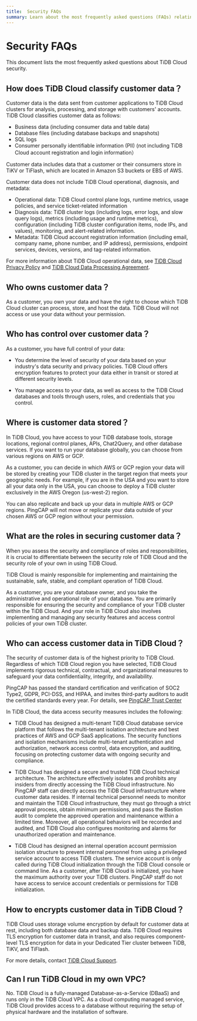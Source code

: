 ```yaml
---
title:  Security FAQs
summary: Learn about the most frequently asked questions (FAQs) relating to TiDB Cloud security.
---
```


#  Security FAQs

<!-- markdownlint-disable MD026 -->

This document lists the most frequently asked questions about TiDB Cloud security.

## How does TiDB Cloud classify customer data？

Customer data is the data sent from customer applications to TiDB Cloud clusters for analysis, processing, and storage with customers' accounts. TiDB Cloud classifies customer data as follows:

- Business data (including consumer data and table data)
- Database files (including database backups and snapshots)
- SQL logs
- Consumer personally identifiable information (PII) (not including TiDB Cloud account registration and login information）

Customer data includes data that a customer or their consumers store in TiKV or TiFlash, which are located in Amazon S3 buckets or EBS of AWS.

Customer data does not include TiDB Cloud operational, diagnosis, and metadata:

- Operational data: TiDB Cloud control plane logs, runtime metrics, usage policies, and service ticket-related information
- Diagnosis data: TiDB cluster logs (including logs, error logs, and slow query logs), metrics (including usage and runtime metrics), configuration (including TiDB cluster configuration items, node IPs, and values), monitoring, and alert-related information.
- Metadata: TiDB Cloud account registration information (including email, company name, phone number, and IP address), permissions, endpoint services, devices, versions, and tag-related information.

For more information about TiDB Cloud operational data, see [TiDB Cloud Privacy Policy](https://www.pingcap.com/privacy-policy/) and [TiDB Cloud Data Processing Agreement](https://www.pingcap.com/legal/data-processing-agreement-for-tidb-cloud-services/).

## Who owns customer data？

As a customer, you own your data and have the right to choose which TiDB Cloud cluster can process, store, and host the data. TiDB Cloud will not access or use your data without your permission. 

## Who has control over customer data？

As a customer, you have full control of your data:

- You determine the level of security of your data based on your industry's data security and privacy policies. TiDB Cloud offers encryption features to protect your data either in transit or stored at different security levels.

- You manage access to your data, as well as access to the TiDB Cloud databases and tools through users, roles, and credentials that you control.

## Where is customer data stored？

In TiDB Cloud, you have access to your TiDB database tools, storage locations, regional control planes, APIs, Chat2Query, and other database services. If you want to run your database globally, you can choose from various regions on AWS or GCP.

As a customer, you can decide in which AWS or GCP region your data will be stored by creating your TiDB cluster in the target region that meets your geographic needs. For example, if you are in the USA and you want to store all your data only in the USA, you can choose to deploy a TiDB cluster exclusively in the AWS Oregon (us-west-2) region.

You can also replicate and back up your data in multiple AWS or GCP regions. PingCAP will not move or replicate your data outside of your chosen AWS or GCP region without your permission.

## What are the roles in securing customer data？

When you assess the security and compliance of roles and responsibilities, it is crucial to differentiate between the security role of TiDB Cloud and the security role of your own in using TiDB Cloud. 

TiDB Cloud is mainly responsible for implementing and maintaining the sustainable, safe, stable, and compliant operation of TiDB Cloud.

As a customer, you are your database owner, and you take the administrative and operational role of your database. You are primarily responsible for ensuring the security and compliance of your TiDB cluster within the TiDB Cloud. And your role in TiDB Cloud also involves implementing and managing any security features and access control policies of your own TiDB cluster.

## Who can access customer data in TiDB Cloud？

The security of customer data is of the highest priority to TiDB Cloud. Regardless of which TiDB Cloud region you have selected, TiDB Cloud implements rigorous technical, contractual, and organizational measures to safeguard your data confidentiality, integrity, and availability.

PingCAP has passed the standard certification and verification of SOC2 Type2, GDPR, PCI-DSS, and HIPAA, and invites third-party auditors to audit the certified standards every year. For details, see [PingCAP Trust Center](https://www.pingcap.com/trust-compliance-center)

In TiDB Cloud, the data access security measures includes the following:

- TiDB Cloud has designed a multi-tenant TiDB Cloud database service platform that follows the multi-tenant isolation architecture and best practices of AWS and GCP SaaS applications. The security functions and isolation mechanisms include multi-tenant authentication and authorization, network access control, data encryption, and auditing, focusing on protecting customer data with ongoing security and compliance.

- TiDB Cloud has designed a secure and trusted TiDB Cloud technical architecture. The architecture effectively isolates and prohibits any insiders from directly accessing the TiDB Cloud infrastructure. No PingCAP staff can directly access the TiDB Cloud infrastructure where customer data resides. If internal technical personnel needs to monitor and maintain the TiDB Cloud infrastructure, they must go through a strict approval process, obtain minimum permissions, and pass the Bastion audit to complete the approved operation and maintenance within a limited time. Moreover, all operational behaviors will be recorded and audited, and TiDB Cloud also configures monitoring and alarms for unauthorized operation and maintenance.

- TiDB Cloud has designed an internal operation account permission isolation structure to prevent internal personnel from using a privileged service account to access TiDB clusters. The service account is only called during TiDB Cloud initialization through the TiDB Cloud console or command line. As a customer, after TiDB Cloud is initialized, you have the maximum authority over your TiDB clusters. PingCAP staff do not have access to service account credentials or permissions for TiDB initialization.

## How to encrypts customer data in TiDB Cloud？

TiDB Cloud uses storage volume encryption by default for customer data at rest, including both database data and backup data. TiDB Cloud requires TLS encryption for customer data in transit, and also requires component-level TLS encryption for data in your Dedicated Tier cluster between TiDB, TiKV, and TiFlash.

For more details, contact [TiDB Cloud Support](/tidb-cloud/tidb-cloud-support.md).

## Can I run TiDB Cloud in my own VPC?

No. TiDB Cloud is a fully-managed Database-as-a-Service (DBaaS) and runs only in the TiDB Cloud VPC. As a cloud computing managed service, TiDB Cloud provides access to a database without requiring the setup of physical hardware and the installation of software.
